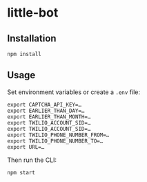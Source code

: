 little-bot
==========

Installation
------------

```
npm install
```

Usage
-----

Set environment variables or create a `.env` file:

```
export CAPTCHA_API_KEY=…
export EARLIER_THAN_DAY=…
export EARLIER_THAN_MONTH=…
export TWILIO_ACCOUNT_SID=…
export TWILIO_ACCOUNT_SID=…
export TWILIO_PHONE_NUMBER_FROM=…
export TWILIO_PHONE_NUMBER_TO=…
export URL=…
```

Then run the CLI:

```
npm start
```

